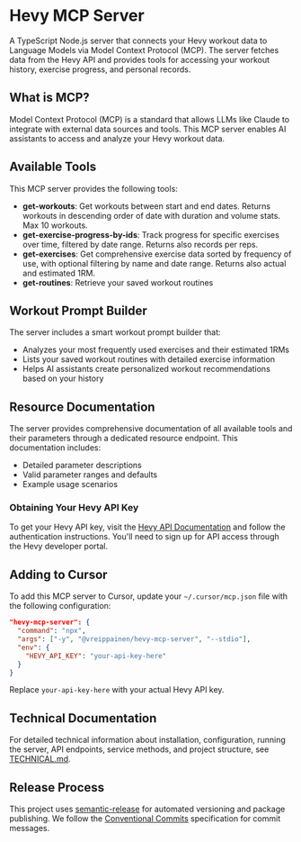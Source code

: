 # Hevy MCP Server

A TypeScript Node.js server that connects your Hevy workout data to Language Models via Model Context Protocol (MCP). The server fetches data from the Hevy API and provides tools for accessing your workout history, exercise progress, and personal records.

## What is MCP?

Model Context Protocol (MCP) is a standard that allows LLMs like Claude to integrate with external data sources and tools. This MCP server enables AI assistants to access and analyze your Hevy workout data.

## Available Tools

This MCP server provides the following tools:

- **get-workouts**: Get workouts between start and end dates. Returns workouts in descending order of date with duration and volume stats. Max 10 workouts.
- **get-exercise-progress-by-ids**: Track progress for specific exercises over time, filtered by date range. Returns also records per reps.
- **get-exercises**: Get comprehensive exercise data sorted by frequency of use, with optional filtering by name and date range. Returns also actual and estimated 1RM.
- **get-routines**: Retrieve your saved workout routines

## Workout Prompt Builder

The server includes a smart workout prompt builder that:
- Analyzes your most frequently used exercises and their estimated 1RMs
- Lists your saved workout routines with detailed exercise information
- Helps AI assistants create personalized workout recommendations based on your history

## Resource Documentation

The server provides comprehensive documentation of all available tools and their parameters through a dedicated resource endpoint. This documentation includes:
- Detailed parameter descriptions
- Valid parameter ranges and defaults
- Example usage scenarios

### Obtaining Your Hevy API Key

To get your Hevy API key, visit the [Hevy API Documentation](https://api.hevyapp.com/docs/#/) and follow the authentication instructions. You'll need to sign up for API access through the Hevy developer portal.

## Adding to Cursor

To add this MCP server to Cursor, update your `~/.cursor/mcp.json` file with the following configuration:

```json
"hevy-mcp-server": {
  "command": "npx",
  "args": ["-y", "@vreippainen/hevy-mcp-server", "--stdio"],
  "env": {
    "HEVY_API_KEY": "your-api-key-here"
  }
}
```

Replace `your-api-key-here` with your actual Hevy API key.

## Technical Documentation

For detailed technical information about installation, configuration, running the server, API endpoints, service methods, and project structure, see [TECHNICAL.md](TECHNICAL.md).

## Release Process

This project uses [semantic-release](https://github.com/semantic-release/semantic-release) for automated versioning and package publishing. We follow the [Conventional Commits](https://www.conventionalcommits.org/) specification for commit messages.